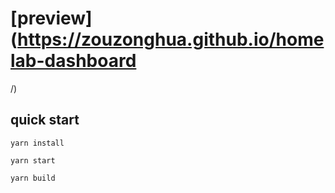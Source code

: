 # [preview](https://zouzonghua.github.io/homelab-dashboard
/)

## quick start

```
yarn install

yarn start

yarn build

```
